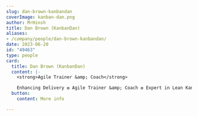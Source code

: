 ```yaml
---
slug: dan-brown-kanbandan
coverImage: kanban-dan.png
author: MrHinsh
title: Dan Brown (KanbanDan)
aliases:
- /company/people/dan-brown-kanbandan/
date: 2023-06-20
id: "49463"
type: people
card:
  title: Dan Brown (KanbanDan)
  content: |-
    <strong>Agile Trainer &amp; Coach</strong>

    Enhancing Delivery ✪ Agile Trainer &amp; Coach ✪ Expert in Lean Kanban &amp; Agile Transformation ✪ Passionate Coach, Teacher, &amp; Speaker
  button:
    content: More info

---
```













